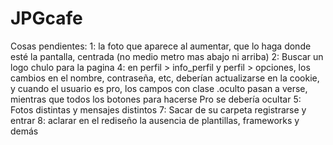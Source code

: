 # JPGcafe

Cosas pendientes:
1: la foto que aparece al aumentar, que lo haga donde esté la pantalla, centrada (no medio metro mas abajo ni arriba)
2: Buscar un logo chulo para la pagina
4: en perfil > info_perfil y perfil > opciones, los cambios en el nombre, contraseña, etc, deberían actualizarse en la cookie, y cuando el usuario es pro, los campos con clase .oculto pasan a verse, mientras que todos los botones para hacerse Pro se debería ocultar
5: Fotos distintas y mensajes distintos
7: Sacar de su carpeta registrarse y entrar
8: aclarar en el rediseño la ausencia de plantillas, frameworks y demás
